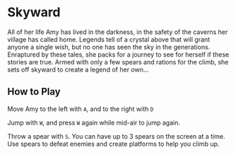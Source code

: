 # Skyward

All of her life Amy has lived in the darkness, in the safety of the
caverns her village has called home. Legends tell of a crystal above
that will grant anyone a single wish, but no one has seen the sky in the
generations. Enraptured by these tales, she packs for a journey to see
for herself if these stories are true. Armed with only a few spears and
rations for the climb, she sets off skyward to create a legend of her own...

## How to Play

Move Amy to the left with `A`, and to the right with `D`

Jump with `W`, and press `W` again while mid-air to jump again.

Throw a spear with `S`. You can have up to 3 spears on the screen at a
time. Use spears to defeat enemies and create platforms to help you
climb up.
